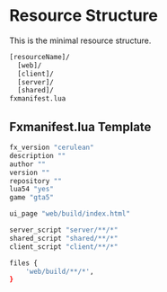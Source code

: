 # Resource Structure

This is the minimal resource structure.

```bash
[resourceName]/
  [web]/
  [client]/
  [server]/
  [shared]/
fxmanifest.lua
```

## Fxmanifest.lua Template

```bash
fx_version "cerulean"
description ""
author ""
version ""
repository ""
lua54 "yes"
game "gta5"

ui_page "web/build/index.html"

server_script "server/**/*"
shared_script "shared/**/*"
client_script "client/**/*"

files {
    'web/build/**/*',
}
```
